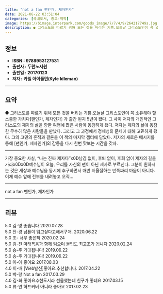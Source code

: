 ```yaml
---
title: "not a fan 팬인가, 제자인가"
date: 2021-06-22 03:51:04
categories: [국내도서, 종교-역학]
image: https://bimage.interpark.com/goods_image/7/7/4/9/264217749s.jpg
description: ● 그리스도를 따르기 위해 모든 것을 버리는 기쁨.오늘날 그리스도인이 꼭 소유해야 할 소중한 가치다[팬인가, 제자인가] 가 출간 된지 5년이 됐다. 그 사이 저자의 개인적인 그리스도의 제자의 삶을 향한 여행에 많은 사람이 동참하게 됐다. 저자는 제자의 삶에 동참한 무수히 많은 사람들을
---
```


## **정보**

- **ISBN : 9788953127531**
- **출판사 : 두란노서원**
- **출판일 : 20170123**
- **저자 : 카일 아이들먼(Kyle Idleman)**

------



## **요약**

●  그리스도를 따르기 위해 모든 것을 버리는 기쁨.오늘날 그리스도인이 꼭 소유해야 할 소중한 가치다[팬인가, 제자인가] 가 출간 된지 5년이 됐다. 그 사이 저자의 개인적인 그리스도의 제자의 삶을 향한 여행에 많은 사람이 동참하게 됐다. 저자는 제자의 삶에 동참한 무수히 많은 사람들을 만났다. 그리고 그 과정에서 정체성의 문제에 대해 고민하게 됐다. 그의 고민의 흔적과 결론을 이 책의 마지막 챕터에 담았다. 저자의 새로운 메시지를 통해  [팬인가, 제자인가]의 감동을 다시 한번 맛보는 시간을 갖자.

------

가장 중요한 사실, “나는 진짜 제자다”x0D남김 없이, 후퇴 없이, 후회 없이 제자의 길을 가라x0Dx0D예수님이 오늘, 우리를 자신의 팬이 아닌 제자로 부르신다. 그분이 원하시는 것은 세상과 예수님을 동시에 추구하면서 매번 저울질하는 반쪽짜리 마음이 아니다. 이제 예수 앞에 전부를 내려놓고 오직... 

------


not a fan 팬인가, 제자인가 

------


## **리뷰** 

5.0 김-영 좋습니다 2020.07.28 <br/>5.0 전-경 남푠이 읽고싶다고해서구매. 2020.06.22 <br/>5.0 조- 너무 좋은책 2020.02.24 <br/>5.0 김-진 마태복음과 함께 읽으며 몰입도 최고조가 됩니다 2020.02.24 <br/>5.0 송-주 기대됩니다! 2019.09.22 <br/>5.0 송-주 기대됩니다! 2019.09.22 <br/>5.0 이-아 좋아요 2017.08.03 <br/>4.0 이-배 [Web발신]좋아요.추천합니다.  2017.04.22 <br/>5.0 박-랑 Not a fan 2017.03.29 <br/>4.0 김-화 좋아요추천도서라 선물했는데 친구가 좋데요 2017.03.15 <br/>5.0 류-연 하드커버 아니라 좋아요 2017.02.23 <br/>